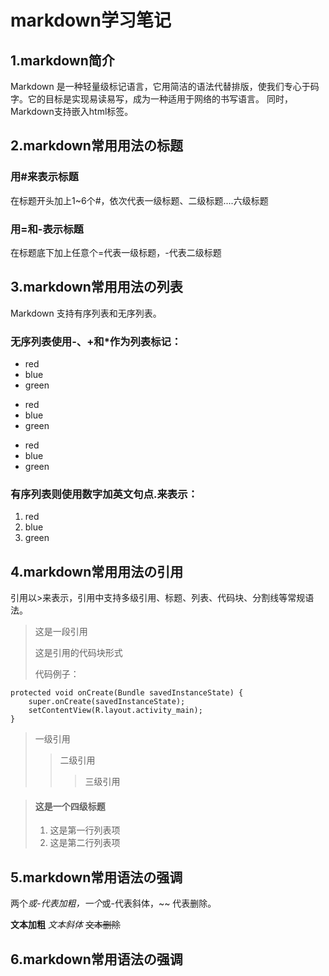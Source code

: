 # markdown学习笔记
## 1.markdown简介
Markdown 是一种轻量级标记语言，它用简洁的语法代替排版，使我们专心于码字。它的目标是实现易读易写，成为一种适用于网络的书写语言。
同时，Markdown支持嵌入html标签。

## 2.markdown常用用法の标题
### 用#来表示标题
在标题开头加上1~6个#，依次代表一级标题、二级标题....六级标题

### 用=和-表示标题
在标题底下加上任意个=代表一级标题，-代表二级标题

## 3.markdown常用用法の列表
Markdown 支持有序列表和无序列表。

### 无序列表使用-、+和*作为列表标记：
- red
- blue
- green

+ red
+ blue
+ green

* red
* blue
* green

### 有序列表则使用数字加英文句点.来表示：
1. red
2. blue
3. green

## 4.markdown常用用法の引用
引用以>来表示，引用中支持多级引用、标题、列表、代码块、分割线等常规语法。
> 这是一段引用
>
> 这是引用的代码块形式
>     
> 代码例子：
 
    protected void onCreate(Bundle savedInstanceState) {
        super.onCreate(savedInstanceState);
        setContentView(R.layout.activity_main);
    }

> 一级引用
> > 二级引用
> > > 三级引用

> #### 这是一个四级标题
>
> 1. 这是第一行列表项
> 2. 这是第二行列表项

## 5.markdown常用语法の强调
两个*或-代表加粗，一个*或-代表斜体，~~ 代表删除。

**文本加粗**
*文本斜体*
~~文本删除~~

## 6.markdown常用语法の强调
